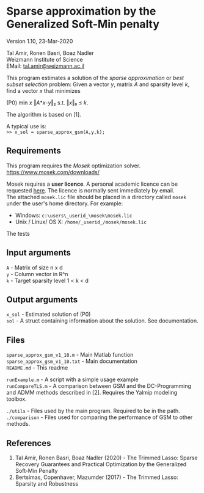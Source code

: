 Sparse approximation by the Generalized Soft-Min penalty
========================================================

Version 1.10, 23-Mar-2020

Tal Amir, Ronen Basri, Boaz Nadler  
Weizmann Institute of Science  
EMail: tal.amir@weizmann.ac.il  

This program estimates a solution of the _sparse approximation_ or _best subset selection_ problem: Given a vector _y_, matrix _A_ and sparsity level _k_, find a vector _x_ that minimizes

(P0)         min _x_ ‖_A_*_x_-_y_‖₂ s.t. ‖_x_‖₀ ≤ _k_.  

The algorithm is based on [1].

A typical use is:  
`>> x_sol = sparse_approx_gsm(A,y,k);`


Requirements
------------
This program requires the _Mosek_ optimization solver.  
https://www.mosek.com/downloads/  
  
Mosek requires a **user licence**. A personal academic licence can be requested [here](https://www.mosek.com/license/request/personal-academic/). The licence is normally sent immediately by email.  
The attached `mosek.lic` file should be placed in a directory called `mosek` under the user's home directory. For example:
* Windows: `c:\users\_userid_\mosek\mosek.lic`  
* Unix / Linux/ OS X: `/home/_userid_/mosek/mosek.lic`  

The tests


Input arguments
---------------
`A` - Matrix of size n x d  
`y` - Column vector in R^n  
`k` - Target sparsity level 1 < k < d  

Output arguments
----------------
`x_sol` - Estimated solution of (P0)  
`sol`   - A struct containing information about the solution. See documentation.

Files
-----
`sparse_approx_gsm_v1_10.m`    - Main Matlab function  
`sparse_approx_gsm_v1_10.txt`  - Main documentation  
`README.md`                    - This readme  

`runExample.m`     - A script with a simple usage example  
`runCompareTLS.m`  - A comparison between GSM and the DC-Programming and ADMM methods described in [2]. Requires the Yalmip modeling toolbox.  
                          
`./utils`       - Files used by the main program. Required to be in the path.  
`./comparison`  - Files used for comparing the performance of GSM to other methods.

References
----------
1. Tal Amir, Ronen Basri, Boaz Nadler (2020) - The Trimmed Lasso: Sparse Recovery Guarantees and Practical Optimization by the Generalized Soft-Min Penalty
2. Bertsimas, Copenhaver, Mazumder (2017) - The Trimmed Lasso: Sparsity and Robustness  
